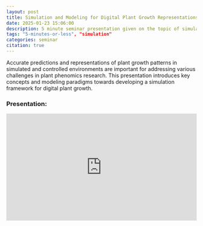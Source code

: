 ```yaml
---
layout: post
title: Simulation and Modeling for Digital Plant Growth Representations
date: 2025-01-23 15:06:00
description: 5 minute seminar presentation given on the topic of simulation and modeling  for digital plant growth representation. 
tags: "5-minutes-or-less", "simulation"
categories: seminar
citation: true
---
```


Accurate predictions and representations of plant growth patterns in simulated and controlled environments are important for addressing various challenges in plant phenomics research. This presentation introduces key concepts and modeling paradigms towards developing a simulation framework for digital plant growth.

### Presentation:

<style>.embed-container { position: relative; padding-bottom: 56.25%; height: 0; overflow: hidden; max-width: 100%; } .embed-container iframe, .embed-container object, .embed-container embed { position: absolute; top: 0; left: 0; width: 100%; height: 100%; }</style><div class='embed-container'><iframe src='https://www.youtube.com/embed/r-sob8KtdkU?si=UCznmXZGOhwYd4Lm' frameborder='0' allowfullscreen></iframe></div>